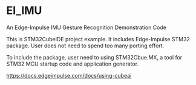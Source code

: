 # EI_IMU
An Edge-Impulse IMU Gesture Recognition Demonstration Code

This is STM32CubeIDE project example. It includes Edge-Impulse STM32 package. User does not need to spend too many porting effort.

To include the package, user need to using STM32Cbue.MX, a tool for STM32 MCU startup code and application generator.

https://docs.edgeimpulse.com/docs/using-cubeai


